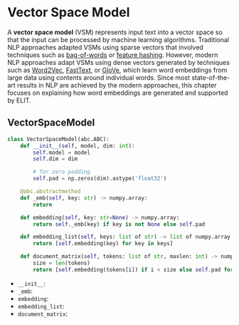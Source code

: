 # Vector Space Model

A **vector space model** \(VSM\) represents input text into a vector space so that the input can be processed by machine learning algorithms.  Traditional NLP approaches adapted VSMs using sparse vectors that involved techniques such as [bag-of-words](https://en.wikipedia.org/wiki/Bag-of-words_model) or [feature hashing](https://en.wikipedia.org/wiki/Feature_hashing).  However, modern NLP approaches adapt VSMs using dense vectors generated by techniques such as [Word2Vec](word2vec.md), [FastText](fasttext.md), or [GloVe](glove.md), which learn word embeddings from large data using contents around individual words.  Since most state-of-the-art results in NLP are achieved by the modern approaches, this chapter focuses on explaining how word embeddings are generated and supported by ELIT.

## VectorSpaceModel

```python
class VectorSpaceModel(abc.ABC):
    def __init__(self, model, dim: int):
        self.model = model
        self.dim = dim

        # for zero padding
        self.pad = np.zeros(dim).astype('float32')

    @abc.abstractmethod
    def _emb(self, key: str) -> numpy.array:
        return

    def embedding(self, key: str=None) -> numpy.array:
        return self._emb(key) if key is not None else self.pad

    def embedding_list(self, keys: list of str) -> list of numpy.array:
        return [self.embedding(key) for key in keys]

    def document_matrix(self, tokens: list of str, maxlen: int) -> numpy.array:
        size = len(tokens)
        return [self.embedding(tokens[i]) if i < size else self.pad for i in range(maxlen)]
```

* `__init__`:
* `_emb`:
* `embedding`:
* `embedding_list`:
* `document_matrix`:

